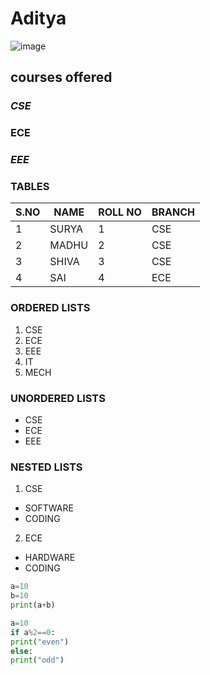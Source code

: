 # Aditya
![image](https://user-images.githubusercontent.com/84385267/142971975-341db551-cfbe-416a-9d38-47b75a5b2238.png)
## courses offered
### *CSE*
### **ECE**
### ***EEE***

### TABLES
|S.NO|NAME|ROLL NO|BRANCH|
|----|----|-------|------|
|1|SURYA|1|CSE|
|2|MADHU|2|CSE|
|3|SHIVA|3|CSE|
|4|SAI|4|ECE|

### ORDERED LISTS
1. CSE
2. ECE
3. EEE
4. IT
5. MECH

### UNORDERED LISTS
* CSE
* ECE
* EEE


### NESTED LISTS
1. CSE
  * SOFTWARE
  * CODING
2. ECE
  * HARDWARE
  * CODING

```python code
a=10
b=10
print(a+b)
```
```python
a=10
if a%2==0:
print("even")
else:
print("odd")
```



